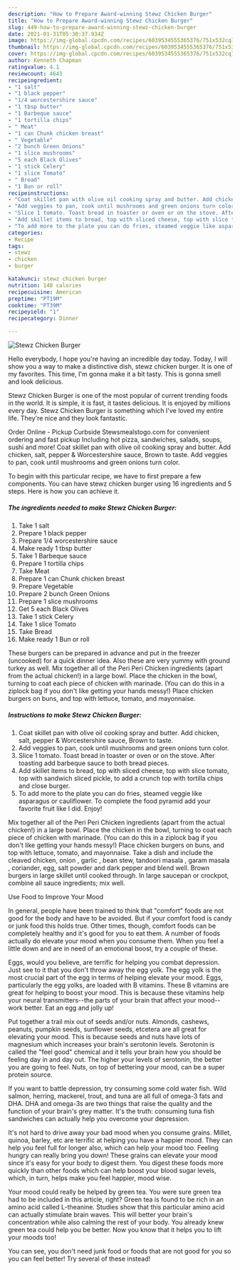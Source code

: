 ```yaml
---
description: "How to Prepare Award-winning Stewz Chicken Burger"
title: "How to Prepare Award-winning Stewz Chicken Burger"
slug: 449-how-to-prepare-award-winning-stewz-chicken-burger
date: 2021-01-31T05:30:37.934Z
image: https://img-global.cpcdn.com/recipes/6039534555365376/751x532cq70/stewz-chicken-burger-recipe-main-photo.jpg
thumbnail: https://img-global.cpcdn.com/recipes/6039534555365376/751x532cq70/stewz-chicken-burger-recipe-main-photo.jpg
cover: https://img-global.cpcdn.com/recipes/6039534555365376/751x532cq70/stewz-chicken-burger-recipe-main-photo.jpg
author: Kenneth Chapman
ratingvalue: 4.1
reviewcount: 4643
recipeingredient:
- "1 salt"
- "1 black pepper"
- "1/4 worcestershire sauce"
- "1 tbsp butter"
- "1 Barbeque sauce"
- "1 tortilla chips"
- " Meat"
- "1 can Chunk chicken breast"
- " Vegetable"
- "2 bunch Green Onions"
- "1 slice mushrooms"
- "5 each Black Olives"
- "1 stick Celery"
- "1 slice Tomato"
- " Bread"
- "1 Bun or roll"
recipeinstructions:
- "Coat skillet pan with olive oil cooking spray and butter. Add chicken, salt, pepper &amp; Worcestershire sauce, Brown to taste."
- "Add veggies to pan, cook until mushrooms and green onions turn color."
- "Slice 1 tomato. Toast bread in toaster or oven or on the stove. After toasting add barbeque sauce to both bread pieces."
- "Add skillet items to bread, top with sliced cheese, top with slice tomato, top with sandwich sliced pickle, to add a crunch top with tortilla chips and close burger."
- "To add more to the plate you can do fries, steamed veggie like asparagus or cauliflower. To complete the food pyramid add your favorite fruit like I did. Enjoy!"
categories:
- Recipe
tags:
- stewz
- chicken
- burger

katakunci: stewz chicken burger 
nutrition: 148 calories
recipecuisine: American
preptime: "PT19M"
cooktime: "PT39M"
recipeyield: "1"
recipecategory: Dinner

---
```



![Stewz Chicken Burger](https://img-global.cpcdn.com/recipes/6039534555365376/751x532cq70/stewz-chicken-burger-recipe-main-photo.jpg)

Hello everybody, I hope you're having an incredible day today. Today, I will show you a way to make a distinctive dish, stewz chicken burger. It is one of my favorites. This time, I'm gonna make it a bit tasty. This is gonna smell and look delicious.

Stewz Chicken Burger is one of the most popular of current trending foods in the world. It is simple, it is fast, it tastes delicious. It is enjoyed by millions every day. Stewz Chicken Burger is something which I've loved my entire life. They're nice and they look fantastic.

Order Online - Pickup Curbside Stewsmealstogo.com for convenient ordering and fast pickup Including hot pizza, sandwiches, salads, soups, sushi and more! Coat skillet pan with olive oil cooking spray and butter. Add chicken, salt, pepper &amp; Worcestershire sauce, Brown to taste. Add veggies to pan, cook until mushrooms and green onions turn color.


To begin with this particular recipe, we have to first prepare a few components. You can have stewz chicken burger using 16 ingredients and 5 steps. Here is how you can achieve it.

<!--inarticleads1-->

##### The ingredients needed to make Stewz Chicken Burger:

1. Take 1 salt
1. Prepare 1 black pepper
1. Prepare 1/4 worcestershire sauce
1. Make ready 1 tbsp butter
1. Take 1 Barbeque sauce
1. Prepare 1 tortilla chips
1. Take  Meat
1. Prepare 1 can Chunk chicken breast
1. Prepare  Vegetable
1. Prepare 2 bunch Green Onions
1. Prepare 1 slice mushrooms
1. Get 5 each Black Olives
1. Take 1 stick Celery
1. Take 1 slice Tomato
1. Take  Bread
1. Make ready 1 Bun or roll


These burgers can be prepared in advance and put in the freezer (uncooked) for a quick dinner idea. Also these are very yummy with ground turkey as well. Mix together all of the Peri Peri Chicken ingredients (apart from the actual chicken!) in a large bowl. Place the chicken in the bowl, turning to coat each piece of chicken with marinade. (You can do this in a ziplock bag if you don&#39;t like getting your hands messy!) Place chicken burgers on buns, and top with lettuce, tomato, and mayonnaise. 

<!--inarticleads2-->

##### Instructions to make Stewz Chicken Burger:

1. Coat skillet pan with olive oil cooking spray and butter. Add chicken, salt, pepper &amp; Worcestershire sauce, Brown to taste.
1. Add veggies to pan, cook until mushrooms and green onions turn color.
1. Slice 1 tomato. Toast bread in toaster or oven or on the stove. After toasting add barbeque sauce to both bread pieces.
1. Add skillet items to bread, top with sliced cheese, top with slice tomato, top with sandwich sliced pickle, to add a crunch top with tortilla chips and close burger.
1. To add more to the plate you can do fries, steamed veggie like asparagus or cauliflower. To complete the food pyramid add your favorite fruit like I did. Enjoy!


Mix together all of the Peri Peri Chicken ingredients (apart from the actual chicken!) in a large bowl. Place the chicken in the bowl, turning to coat each piece of chicken with marinade. (You can do this in a ziplock bag if you don&#39;t like getting your hands messy!) Place chicken burgers on buns, and top with lettuce, tomato, and mayonnaise. Take a dish and include the cleaved chicken, onion , garlic , bean stew, tandoori masala , garam masala , coriander, egg, salt powder and dark pepper and blend well. Brown burgers in large skillet until cooked through. In large saucepan or crockpot, combine all sauce ingredients; mix well. 

Use Food to Improve Your Mood


In general, people have been trained to think that "comfort" foods are not good for the body and have to be avoided. But if your comfort food is candy or junk food this holds true. Other times, though, comfort foods can be completely healthy and it's good for you to eat them. A number of foods actually do elevate your mood when you consume them. When you feel a little down and are in need of an emotional boost, try a couple of these.

Eggs, would you believe, are terrific for helping you combat depression. Just see to it that you don't throw away the egg yolk. The egg yolk is the most crucial part of the egg in terms of helping elevate your mood. Eggs, particularly the egg yolks, are loaded with B vitamins. These B vitamins are great for helping to boost your mood. This is because these vitamins help your neural transmitters--the parts of your brain that affect your mood--work better. Eat an egg and jolly up!

Put together a trail mix out of seeds and/or nuts. Almonds, cashews, peanuts, pumpkin seeds, sunflower seeds, etcetera are all great for elevating your mood. This is because seeds and nuts have lots of magnesium which increases your brain's serotonin levels. Serotonin is called the "feel good" chemical and it tells your brain how you should be feeling day in and day out. The higher your levels of serotonin, the better you are going to feel. Nuts, on top of bettering your mood, can be a super protein source.

If you want to battle depression, try consuming some cold water fish. Wild salmon, herring, mackerel, trout, and tuna are all full of omega-3 fats and DHA. DHA and omega-3s are two things that raise the quality and the function of your brain's grey matter. It's the truth: consuming tuna fish sandwiches can actually help you overcome your depression. 

It's not hard to drive away your bad mood when you consume grains. Millet, quinoa, barley, etc are terrific at helping you have a happier mood. They can help you feel full for longer also, which can help your mood too. Feeling hungry can really bring you down! These grains can elevate your mood since it's easy for your body to digest them. You digest these foods more quickly than other foods which can help boost your blood sugar levels, which, in turn, helps make you feel happier, mood wise.

Your mood could really be helped by green tea. You were sure green tea had to be included in this article, right? Green tea is found to be rich in an amino acid called L-theanine. Studies show that this particular amino acid can actually stimulate brain waves. This will better your brain's concentration while also calming the rest of your body. You already knew green tea could help you be better. Now you know that it helps you to lift your moods too!

You can see, you don't need junk food or foods that are not good for you so you can feel better! Try several of these instead!

